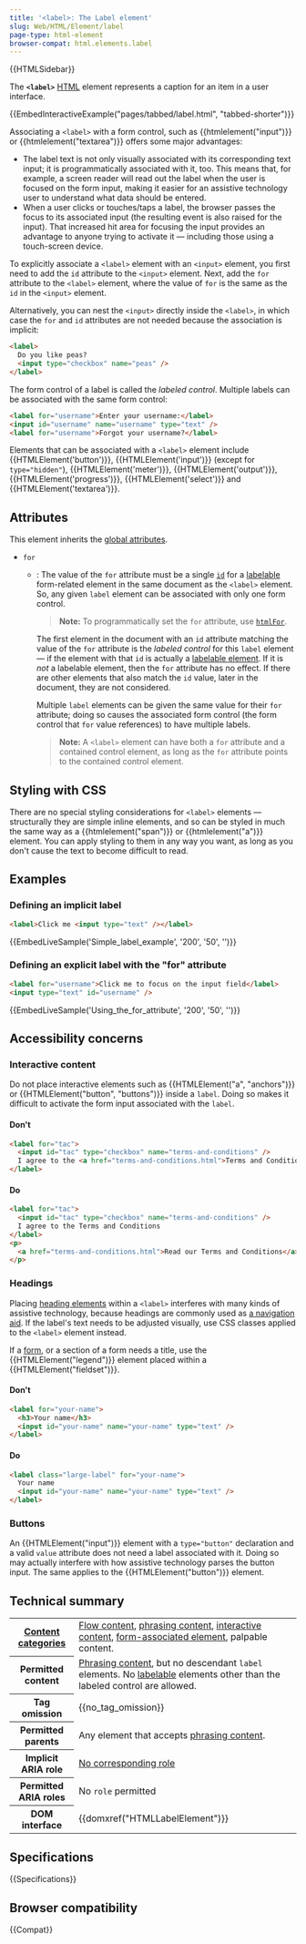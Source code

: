 ```yaml
---
title: '<label>: The Label element'
slug: Web/HTML/Element/label
page-type: html-element
browser-compat: html.elements.label
---
```


{{HTMLSidebar}}

The **`<label>`** [HTML](/en-US/docs/Web/HTML) element represents a caption for an item in a user interface.

{{EmbedInteractiveExample("pages/tabbed/label.html", "tabbed-shorter")}}

Associating a `<label>` with a form control, such as {{htmlelement("input")}} or {{htmlelement("textarea")}} offers some major advantages:

- The label text is not only visually associated with its corresponding text input; it is programmatically associated with it, too. This means that, for example, a screen reader will read out the label when the user is focused on the form input, making it easier for an assistive technology user to understand what data should be entered.
- When a user clicks or touches/taps a label, the browser passes the focus to its associated input (the resulting event is also raised for the input). That increased hit area for focusing the input provides an advantage to anyone trying to activate it — including those using a touch-screen device.

To explicitly associate a `<label>` element with an `<input>` element, you first need to add the `id` attribute to the `<input>` element. Next, add the `for` attribute to the `<label>` element, where the value of `for` is the same as the `id` in the `<input>` element.

Alternatively, you can nest the `<input>` directly inside the `<label>`, in which case the `for` and `id` attributes are not needed because the association is implicit:

```html
<label>
  Do you like peas?
  <input type="checkbox" name="peas" />
</label>
```

The form control of a label is called the _labeled control_. Multiple labels can be associated with the same form control:

```html
<label for="username">Enter your username:</label>
<input id="username" name="username" type="text" />
<label for="username">Forgot your username?</label>
```

Elements that can be associated with a `<label>` element include {{HTMLElement('button')}}, {{HTMLElement('input')}} (except for `type="hidden"`), {{HTMLElement('meter')}}, {{HTMLElement('output')}}, {{HTMLElement('progress')}}, {{HTMLElement('select')}} and {{HTMLElement('textarea')}}.

## Attributes

This element inherits the [global attributes](/en-US/docs/Web/HTML/Global_attributes).

- `for`

  - : The value of the `for` attribute must be a single [`id`](/en-US/docs/Web/HTML/Global_attributes#id) for a [labelable](/en-US/docs/Web/HTML/Content_categories#labelable) form-related element in the same document as the `<label>` element. So, any given `label` element can be associated with only one form control.

    > **Note:** To programmatically set the `for` attribute, use [`htmlFor`](/en-US/docs/Web/API/HTMLLabelElement/htmlFor).

    The first element in the document with an `id` attribute matching the value of the `for` attribute is the _labeled control_ for this `label` element — if the element with that `id` is actually a [labelable element](https://html.spec.whatwg.org/multipage/forms.html#category-label). If it is _not_ a labelable element, then the `for` attribute has no effect. If there are other elements that also match the `id` value, later in the document, they are not considered.

    Multiple `label` elements can be given the same value for their `for` attribute; doing so causes the associated form control (the form control that `for` value references) to have multiple labels.

    > **Note:** A `<label>` element can have both a `for` attribute and a contained control element, as long as the `for` attribute points to the contained control element.

## Styling with CSS

There are no special styling considerations for `<label>` elements — structurally they are simple inline elements, and so can be styled in much the same way as a {{htmlelement("span")}} or {{htmlelement("a")}} element. You can apply styling to them in any way you want, as long as you don't cause the text to become difficult to read.

## Examples

### Defining an implicit label

```html
<label>Click me <input type="text" /></label>
```

{{EmbedLiveSample('Simple_label_example', '200', '50', '')}}

### Defining an explicit label with the "for" attribute

```html
<label for="username">Click me to focus on the input field</label>
<input type="text" id="username" />
```

{{EmbedLiveSample('Using_the_for_attribute', '200', '50', '')}}

## Accessibility concerns

### Interactive content

Do not place interactive elements such as {{HTMLElement("a", "anchors")}} or {{HTMLElement("button", "buttons")}} inside a `label`. Doing so makes it difficult to activate the form input associated with the `label`.

#### Don't

```html example-bad
<label for="tac">
  <input id="tac" type="checkbox" name="terms-and-conditions" />
  I agree to the <a href="terms-and-conditions.html">Terms and Conditions</a>
</label>
```

#### Do

```html example-good
<label for="tac">
  <input id="tac" type="checkbox" name="terms-and-conditions" />
  I agree to the Terms and Conditions
</label>
<p>
  <a href="terms-and-conditions.html">Read our Terms and Conditions</a>
</p>
```

### Headings

Placing [heading elements](/en-US/docs/Web/HTML/Element/Heading_Elements) within a `<label>` interferes with many kinds of assistive technology, because headings are commonly used as [a navigation aid](/en-US/docs/Web/HTML/Element/Heading_Elements#navigation). If the label's text needs to be adjusted visually, use CSS classes applied to the `<label>` element instead.

If a [form](/en-US/docs/Web/HTML/Element/form), or a section of a form needs a title, use the {{HTMLElement("legend")}} element placed within a {{HTMLElement("fieldset")}}.

#### Don't

```html example-bad
<label for="your-name">
  <h3>Your name</h3>
  <input id="your-name" name="your-name" type="text" />
</label>
```

#### Do

```html example-good
<label class="large-label" for="your-name">
  Your name
  <input id="your-name" name="your-name" type="text" />
</label>
```

### Buttons

An {{HTMLElement("input")}} element with a `type="button"` declaration and a valid `value` attribute does not need a label associated with it. Doing so may actually interfere with how assistive technology parses the button input. The same applies to the {{HTMLElement("button")}} element.

## Technical summary

<table class="properties">
  <tbody>
    <tr>
      <th scope="row">
        <a href="/en-US/docs/Web/HTML/Content_categories"
          >Content categories</a
        >
      </th>
      <td>
        <a href="/en-US/docs/Web/HTML/Content_categories#flow_content"
          >Flow content</a
        >,
        <a href="/en-US/docs/Web/HTML/Content_categories#phrasing_content"
          >phrasing content</a
        >,
        <a
          href="/en-US/docs/Web/HTML/Content_categories#interactive_content"
          >interactive content</a
        >,
        <a
          href="/en-US/docs/Web/HTML/Content_categories#form-associated_content"
          >form-associated element</a
        >, palpable content.
      </td>
    </tr>
    <tr>
      <th scope="row">Permitted content</th>
      <td>
        <a href="/en-US/docs/Web/HTML/Content_categories#phrasing_content"
          >Phrasing content</a
        >, but no descendant <code>label</code> elements. No
        <a href="/en-US/docs/Web/HTML/Content_categories#labelable"
          >labelable</a
        >
        elements other than the labeled control are allowed.
      </td>
    </tr>
    <tr>
      <th scope="row">Tag omission</th>
      <td>{{no_tag_omission}}</td>
    </tr>
    <tr>
      <th scope="row">Permitted parents</th>
      <td>
        Any element that accepts
        <a href="/en-US/docs/Web/HTML/Content_categories#phrasing_content"
          >phrasing content</a
        >.
      </td>
    </tr>
    <tr>
      <th scope="row">Implicit ARIA role</th>
      <td>
        <a href="https://www.w3.org/TR/html-aria/#dfn-no-corresponding-role"
          >No corresponding role</a
        >
      </td>
    </tr>
    <tr>
      <th scope="row">Permitted ARIA roles</th>
      <td>No <code>role</code> permitted</td>
    </tr>
    <tr>
      <th scope="row">DOM interface</th>
      <td>{{domxref("HTMLLabelElement")}}</td>
    </tr>
  </tbody>
</table>

## Specifications

{{Specifications}}

## Browser compatibility

{{Compat}}
